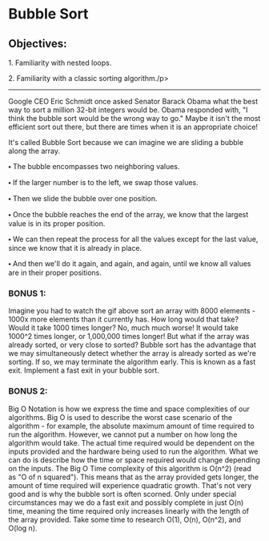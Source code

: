 <h1>Bubble Sort</h1>
<h2>Objectives:</h2>
<p>1. Familiarity with nested loops.</p>
<p>2. Familiarity with a classic sorting algorithm./p>
<hr>

<p>Google CEO Eric Schmidt once asked Senator Barack Obama what the best way to sort a million 32-bit integers would be. Obama responded with,
"I think the bubble sort would be the wrong way to go."
Maybe it isn't the most efficient sort out there, but there are times when it is an appropriate choice!</p>

It's called Bubble Sort because we can imagine we are sliding a bubble along the array. 
<p>⬩ The bubble encompasses two neighboring values. </p>
<p>⬩ If the larger number is to the left, we swap those values. </p>
<p>⬩ Then we slide the bubble over one position. </p>
<p>⬩ Once the bubble reaches the end of the array, we know that the largest value is in its proper position.</p>
<p>⬩ We can then repeat the process for all the values except for the last value, since we know that it is already in place.</p>
<p>⬩ And then we'll do it again, and again, and again, until we know all values are in their proper positions. </p>

<h3>BONUS 1:</h3> Imagine you had to watch the gif above sort an array with 8000 elements - 1000x more elements than it currently has. How long would that take? Would it take 1000 times longer? No, much much worse! It would take 1000^2 times longer, or 1,000,000 times longer! But what if the array was already sorted, or very close to sorted? Bubble sort has the advantage that we may simultaneously detect whether the array is already sorted as we're sorting. If so, we may terminate the algorithm early. This is known as a fast exit. Implement a fast exit in your bubble sort.

<h3>BONUS 2:</h3> Big O Notation is how we express the time and space complexities of our algorithms. Big O is used to describe the worst case scenario of the algorithm - for example, the absolute maximum amount of time required to run the algorithm. However, we cannot put a number on how long the algorithm would take. The actual time required would be dependent on the inputs provided and the hardware being used to run the algorithm. What we can do is describe how the time or space required would change depending on the inputs. The Big O Time complexity of this algorithm is O(n^2) (read as "O of n squared"). This means that as the array provided gets longer, the amount of time required will experience quadratic growth. That's not very good and is why the bubble sort is often scorned. Only under special circumstances may we do a fast exit and possibly complete in just O(n) time, meaning the time required only increases linearly with the length of the array provided. Take some time to research O(1), O(n), O(n^2), and O(log n). 